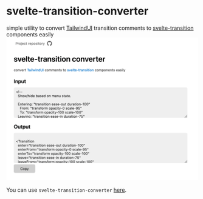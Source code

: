 # svelte-transition-converter
simple utility to convert [TailwindUI](https://tailwindui.com) transition comments to [svelte-transition](https://www.npmjs.com/package/svelte-transition) components easily
![Preview](./assets/preview.png)

You can use `svelte-transition-converter` [here](https://green-threads.github.io/svelte-transition-converter/).
